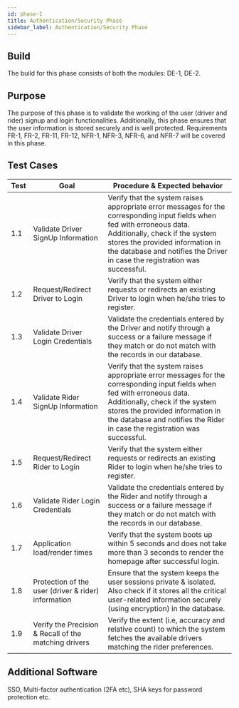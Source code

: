 ```yaml
---
id: phase-1
title: Authentication/Security Phase
sidebar_label: Authentication/Security Phase
---
```


## Build

The build for this phase consists of both the modules: DE-1, DE-2.


## Purpose

The purpose of this phase is to validate the working of the user (driver and rider) signup and login functionalities. Additionally, this phase ensures that the user information is stored securely and is well protected. Requirements FR-1, FR-2, FR-11, FR-12, NFR-1, NFR-3, NFR-6, and NFR-7 will be covered in this phase.

## Test Cases

| Test | Goal | Procedure & Expected behavior |
|------|------|-----------|
1.1 | Validate Driver SignUp Information | Verify that the system raises appropriate error messages for the corresponding input fields when fed with erroneous data. Additionally, check if the system stores the provided information in the database and notifies the Driver in case the registration was successful.
1.2 | Request/Redirect Driver to Login | Verify that the system either requests or redirects an existing Driver to login when he/she tries to register.
1.3 | Validate Driver Login Credentials | Validate the credentials entered by the Driver and notify through a success or a failure message if they match or do not match with the records in our database.
1.4 | Validate Rider SignUp Information | Verify that the system raises appropriate error messages for the corresponding input fields when fed with erroneous data. Additionally, check if the system stores the provided information in the database and notifies the Rider in case the registration was successful.
1.5 | Request/Redirect Rider to Login | Verify that the system either requests or redirects an existing Rider to login when he/she tries to register.
1.6 | Validate Rider Login Credentials | Validate the credentials entered by the Rider and notify through a success or a failure message if they match or do not match with the records in our database.
1.7 | Application load/render times | Verify that the system boots up within 5 seconds and does not take more than 3 seconds to render the homepage after successful login.
1.8 | Protection of the user (driver & rider) information | Ensure that the system keeps the user sessions private & isolated. Also check if it stores all the critical user-related information securely (using encryption) in the database.
1.9 | Verify the Precision & Recall of the matching drivers | Verify the extent (i.e, accuracy and relative count) to which the system fetches the available drivers matching the rider preferences.



## Additional Software

SSO, Multi-factor authentication (2FA etc), SHA keys for password protection etc.
